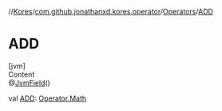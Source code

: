 //[Kores](../../index.md)/[com.github.jonathanxd.kores.operator](../index.md)/[Operators](index.md)/[ADD](-a-d-d.md)



# ADD  
[jvm]  
Content  
@[JvmField](https://kotlinlang.org/api/latest/jvm/stdlib/kotlin.jvm/-jvm-field/index.html)()  
  
val [ADD](-a-d-d.md): [Operator.Math](../-operator/-math/index.md)  



